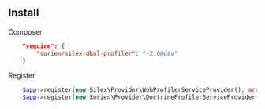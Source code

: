 ## Install

Composer

```json
    "require": {
        "sorien/silex-dbal-profiler": "~2.0@dev"
    }
```

Register

```php
    $app->register(new Silex\Provider\WebProfilerServiceProvider(), array(...));
    $app->register(new Sorien\Provider\DoctrineProfilerServiceProvider());
```